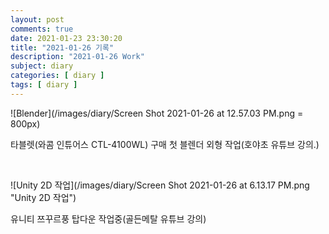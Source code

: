 ```yaml
---
layout: post
comments: true
date: 2021-01-23 23:30:20
title: "2021-01-26 기록"
description: "2021-01-26 Work"
subject: diary
categories: [ diary ]
tags: [ diary ]
---
```


![Blender](/images/diary/Screen Shot 2021-01-26 at 12.57.03 PM.png = 800px)

타블렛(와콤 인튜어스 CTL-4100WL) 구매 첫 블렌더 외형 작업(호야초 유튜브 강의.)

<br>

![Unity 2D 작업](/images/diary/Screen Shot 2021-01-26 at 6.13.17 PM.png "Unity 2D 작업")

유니티 쯔꾸르풍 탑다운 작업중(골든메탈 유튜브 강의)

<br>